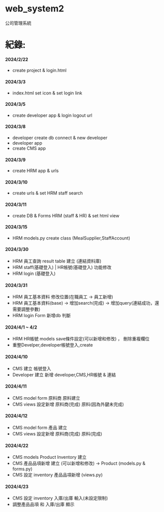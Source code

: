 # web_system2
公司管理系統

紀錄:
======
#### 2024/2/22
* create project & login.html
#### 2024/3/3
* index.html set icon & set login link
#### 2024/3/5
* create developer app & login logout url
#### 2024/3/8
* developer create db connect & new developer
* developer app 
* create CMS app
#### 2024/3/9 
* create HRM app & urls
#### 2024/3/10
* create urls & set HRM staff search
#### 2024/3/11
* create DB & Forms HRM (staff & HR) & set html view 
#### 2024/3/15
* HRM models.py create class (MealSupplier,StaffAccount)

#### 2024/3/30
* HRM 員工查詢 result table 建立 (連結資料庫)
* HRM staff(基礎登入) | HR帳號(基礎登入) 功能修改 
* HRM login (基礎登入)

#### 2024/3/31
* HRM 員工基本資料 修改位置(在職員工 -> 員工新增)
* HRM 員工基本資料(base) -> 增加search(完成) -> 增加query(連結成功，還需要調整參數) 
* HRM login Form 新增db 判斷

#### 2024/4/1 ~ 4/2 
* HRM HR帳號 models save條件設定(可以新增和修改) ， 刪除重複欄位
* 重整Develper,developer帳號登入,create 

#### 2024/4/10 
* CMS 建立 帳號登入
* Developer 建立 新增 developer,CMS,HR帳號 & 連結

#### 2024/4/11
* CMS model form 原料商 原料建立
* CMS views 設定新增 原料商(完成) 原料(因為外鍵未完成)

#### 2024/4/12
* CMS model form 產品 建立
* CMS views 設定新增 原料商(完成) 原料(完成)

#### 2024/4/22
* CMS models Product Inventory 建立
* CMS 產品品項新增 建立 (可以新增和修改) -> Product (models.py & forms.py)
* CMS 設定 inventory 產品品項新增 (views.py)

#### 2024/4/23
* CMS 設定 inventory 入庫/出庫 輸入(未設定限制)
* 調整產品品項 和 入庫/出庫 顯示
